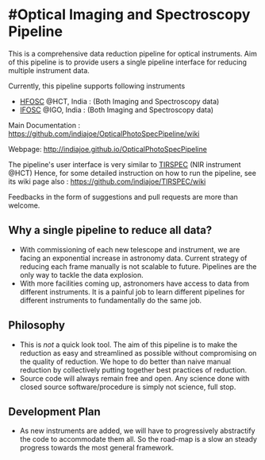 #Optical Imaging and Spectroscopy Pipeline
=========================================

This is a comprehensive data reduction pipeline for optical instruments.
Aim of this pipeline is to provide users a single pipeline interface for reducing multiple instrument data.

Currently, this pipeline supports following instruments
+ [HFOSC](http://www.iiap.res.in/iao/hfosc.html) @HCT, India : (Both Imaging and Spectroscopy data)
+ [IFOSC](http://www.iucaa.ernet.in/~itp/igoweb/igo_tele_and_inst_ifosc.htm) @IGO, India : (Both Imaging and Spectroscopy data)


Main Documentation : https://github.com/indiajoe/OpticalPhotoSpecPipeline/wiki

Webpage: http://indiajoe.github.io/OpticalPhotoSpecPipeline

The pipeline's user interface is very similar to [TIRSPEC](http://indiajoe.github.io/TIRSPEC/) (NIR instrument @HCT)
Hence, for some detailed instruction on how to run the pipeline, see its wiki page also : https://github.com/indiajoe/TIRSPEC/wiki

Feedbacks in the form of suggestions and pull requests are more than welcome.

## Why a single pipeline to reduce all data?
+ With commissioning of each new telescope and instrument, we are facing an exponential increase in astronomy data. Current strategy of reducing each frame manually is not scalable to future. Pipelines are the only way to tackle the data explosion.
+ With more facilities coming up, astronomers have access to data from different instruments. It is a painful job to learn different pipelines for different instruments to fundamentally do the same job. 
 
## Philosophy
+ This is *not* a quick look tool. The aim of this pipeline is to make the reduction as easy and streamlined as possible without compromising on the quality of reduction. We hope to do better than naive manual reduction by collectively putting together best practices of reduction.
+ Source code will always remain free and open. Any science done with closed source software/procedure is simply not science, full stop.

## Development Plan
+ As new instruments are added, we will have to progressively abstractify the code to accommodate them all. So the road-map is a slow an steady progress towards the most general framework.
